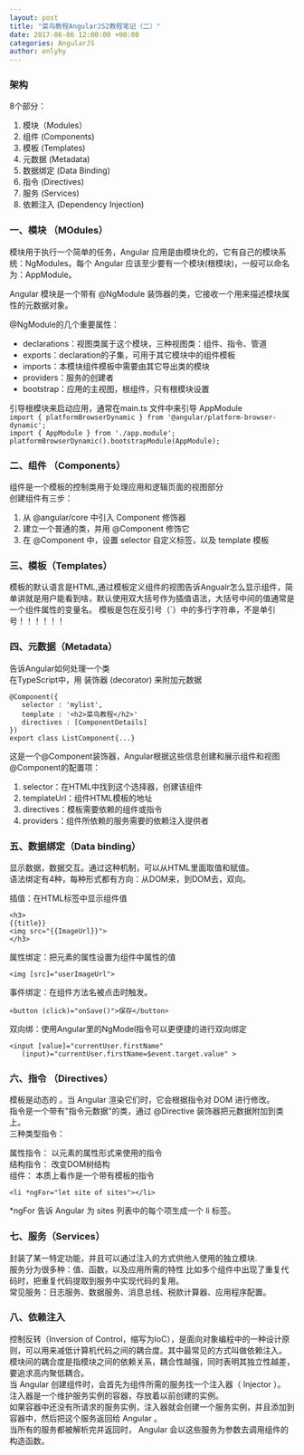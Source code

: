 ```yaml
---
layout: post
title: "菜鸟教程AngularJS2教程笔记（二）"
date: 2017-06-06 12:00:00 +00:00
categories: AngularJS
author: onlyhy
---
```

### 架构  
8个部分：
1. 模块（Modules）
2. 组件 (Components)
3. 模板 (Templates)
4. 元数据 (Metadata)
5. 数据绑定 (Data Binding)
6. 指令 (Directives)
7. 服务 (Services)
8. 依赖注入 (Dependency Injection)

### 一、模块 （MOdules）
模块用于执行一个简单的任务，Angular 应用是由模块化的，它有自己的模块系统：NgModules。每个 Angular 应该至少要有一个模块(根模块)，一般可以命名为：AppModule。  

Angular 模块是一个带有 @NgModule 装饰器的类，它接收一个用来描述模块属性的元数据对象。

@NgModule的几个重要属性：
* declarations：视图类属于这个模块，三种视图类：组件、指令、管道
* exports：declaration的子集，可用于其它模块中的组件模板
* imports：本模块组件模板中需要由其它导出类的模块
* providers：服务的创建者
* bootstrap：应用的主视图，根组件，只有根模块设置  

引导根模块来启动应用，通常在main.ts 文件中来引导 AppModule  
`import { platformBrowserDynamic } from '@angular/platform-browser-dynamic';`  
`import { AppModule } from './app.module';`
`platformBrowserDynamic().bootstrapModule(AppModule);`  


### 二、组件 （Components）  
组件是一个模板的控制类用于处理应用和逻辑页面的视图部分  
创建组件有三步：
1. 从 @angular/core 中引入 Component 修饰器
2. 建立一个普通的类，并用 @Component 修饰它
3. 在 @Component 中，设置 selector 自定义标签，以及 template 模板

### 三、模板（Templates）
模板的默认语言是HTML,通过模板定义组件的视图告诉Angualr怎么显示组件，简单讲就是用户能看到啥，默认使用双大括号作为插值语法，大括号中间的值通常是一个组件属性的变量名。 
模板是包在反引号（`）中的多行字符串，不是单引号！！！！！！ 

### 四、元数据（Metadata） 
告诉Angular如何处理一个类  
在TypeScript中，用 装饰器 (decorator) 来附加元数据
   
    @Component({
       selector : 'mylist',
       template : '<h2>菜鸟教程</h2>'
       directives : [ComponentDetails]
    })
    export class ListComponent{...}  

这是一个@Component装饰器，Angular根据这些信息创建和展示组件和视图  
@Component的配置项：
1. selector：在HTML中找到这个选择器，创建该组件
2. templateUrl：组件HTML模板的地址
3. directives：模板需要依赖的组件或指令
4. providers：组件所依赖的服务需要的依赖注入提供者  

### 五、数据绑定（Data  binding）  
显示数据，数据交互。通过这种机制，可以从HTML里面取值和赋值。  
语法绑定有4种，每种形式都有方向：从DOM来，到DOM去，双向。
 
  插值：在HTML标签中显示组件值
    
    <h3>
    {{title}}
    <img src="{{ImageUrl}}">
    </h3>
  
  属性绑定：把元素的属性设置为组件中属性的值
    
    <img [src]="userImageUrl">

  事件绑定：在组件方法名被点击时触发。

    <button (click)="onSave()">保存</button>  

  双向绑：使用Angular里的NgModel指令可以更便捷的进行双向绑定  

    <input [value]="currentUser.firstName"
       (input)="currentUser.firstName=$event.target.value" >  

### 六、指令 （Directives）  
模板是动态的 。当 Angular 渲染它们时，它会根据指令对 DOM 进行修改。  
指令是一个带有"指令元数据"的类，通过 @Directive 装饰器把元数据附加到类上。  
三种类型指令：

属性指令： 以元素的属性形式来使用的指令  
结构指令： 改变DOM树结构  
组件： 本质上看作是一个带有模板的指令  

    <li *ngFor="let site of sites"></li>  

*ngFor 告诉 Angular 为 sites 列表中的每个项生成一个 li 标签。  

### 七、服务（Services）  
封装了某一特定功能，并且可以通过注入的方式供他人使用的独立模块.  
服务分为很多种：值、函数，以及应用所需的特性
比如多个组件中出现了重复代码时，把重复代码提取到服务中实现代码的复用。  
常见服务：日志服务、数据服务、消息总线、税款计算器、应用程序配置。  


### 八、依赖注入  
控制反转（Inversion of Control，缩写为IoC），是面向对象编程中的一种设计原则，可以用来减低计算机代码之间的耦合度。其中最常见的方式叫做依赖注入。
模块间的耦合度是指模块之间的依赖关系，耦合性越强，同时表明其独立性越差，要追求高内聚低耦合。  
当 Angular 创建组件时，会首先为组件所需的服务找一个注入器（ Injector ）。  
注入器是一个维护服务实例的容器，存放着以前创建的实例。  
如果容器中还没有所请求的服务实例，注入器就会创建一个服务实例，并且添加到容器中，然后把这个服务返回给 Angular 。  
当所有的服务都被解析完并返回时， Angular 会以这些服务为参数去调用组件的构造函数。





